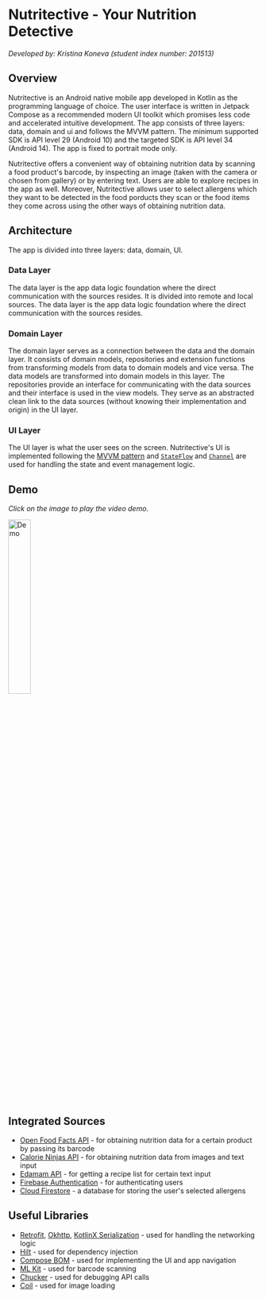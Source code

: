# Nutritective - Your Nutrition Detective
_Developed by: Kristina Koneva (student index number: 201513)_

## Overview
Nutritective is an Android native mobile app developed in Kotlin as the programming language of choice. The user interface is written in Jetpack Compose as a recommended modern UI toolkit which promises less code and accelerated intuitive development. The app consists of three layers: data, domain and ui and follows the MVVM pattern. The minimum supported SDK is API level 29 (Android 10) and the targeted SDK is API level 34 (Android 14). The app is fixed to portrait mode only. 

Nutritective offers a convenient way of obtaining nutrition data by scanning a food product's barcode, by inspecting an image (taken with the camera or chosen from gallery) or by entering text. Users are able to explore recipes in the app as well. Moreover, Nutritective allows user to select allergens which they want to be detected in the food porducts they scan or the food items they come across using the other ways of obtaining nutrition data. 

## Architecture
The app is divided into three layers: data, domain, UI.

### Data Layer
The data layer is the app data logic foundation where the direct communication with the sources resides. It is divided into remote and local sources. The data layer is the app data logic foundation where the direct communication with the sources resides.

### Domain Layer
The domain layer serves as a connection between the data and the domain layer. It consists of domain models, repositories and extension functions from transforming models from data to domain models and vice versa. The data models are transformed into domain models in this layer. The repositories provide an interface
for communicating with the data sources and their interface is used in the view models. They serve as an abstracted clean link to the data sources (without knowing their implementation and origin) in the UI layer.

### UI Layer
The UI layer is what the user sees on the screen. Nutritective's UI is implemented following the [MVVM pattern](https://infinum.com/handbook/android/project-architecture/mvvm) and [`StateFlow`](https://kotlinlang.org/api/kotlinx.coroutines/kotlinx-coroutines-core/kotlinx.coroutines.flow/-state-flow/) and [`Channel`](https://kotlinlang.org/docs/channels.html) are used for handling the state and event management logic.

## Demo
_Click on the image to play the video demo._

<a href="https://youtu.be/RmUxl7B8lyY">
  <img src="https://github.com/kristinakoneva/nutritective/assets/83497391/c8e4024c-d6c1-4d56-a015-83aedd39bd54" alt="Demo" width=30% height=30% />
</a>

## Integrated Sources
- [Open Food Facts API](https://openfoodfacts.github.io/openfoodfacts-server/api/) - for obtaining nutrition data for a certain product by passing its barcode
- [Calorie Ninjas API](https://calorieninjas.com/api) - for obtaining nutrition data from images and text input
- [Edamam API](https://www.edamam.com/) - for getting a recipe list for certain text input
- [Firebase Authentication](https://firebase.google.com/docs/auth/android/start) - for authenticating users
- [Cloud Firestore](https://firebase.google.com/docs/firestore/quickstart) - a database for storing the user's selected allergens

## Useful Libraries
- [Retrofit](https://square.github.io/retrofit/), [Okhttp](https://square.github.io/okhttp/), [KotlinX Serialization](https://github.com/Kotlin/kotlinx.serialization) - used for handling the networking logic
- [Hilt](https://dagger.dev/hilt/) - used for dependency injection
- [Compose BOM](https://developer.android.com/develop/ui/compose/bom) - used for implementing the UI and app navigation
- [ML Kit](https://developers.google.com/ml-kit/vision/barcode-scanning/android) - used for barcode scanning
- [Chucker](https://github.com/ChuckerTeam/chucker) - used for debugging API calls
- [Coil](https://github.com/coil-kt/coil) - used for image loading
